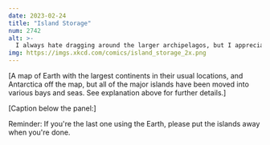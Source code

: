 ```yaml
---
date: 2023-02-24
title: "Island Storage"
num: 2742
alt: >-
  I always hate dragging around the larger archipelagos, but I appreciate how the Scandanavian peninsula flexes outward to create a snug pocket for Britain and Ireland.
img: https://imgs.xkcd.com/comics/island_storage_2x.png
---
```

[A map of Earth with the largest continents in their usual locations, and Antarctica off the map, but all of the major islands have been moved into various bays and seas. See explanation above for further details.]

[Caption below the panel:]

Reminder: If you're the last one using the Earth, please put the islands away when you're done.